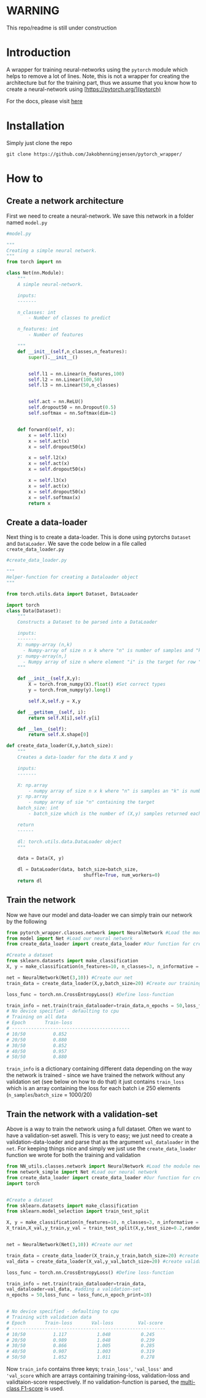 # WARNING
This repo/readme is still under construction

# Introduction
A wrapper for training neural-networks using the `pytorch` module which helps to remove a lot of lines.
Note, this is not a wrapper for creating the architecture but for the training part, thus we assume that you know how to create a neural-network using [https://pytorch.org/](pytorch)

For the docs, please visit [here](https://github.com/Jakobhenningjensen/pytorch_wrapper/wiki)


# Installation

Simply just clone the repo

`git clone https://github.com/Jakobhenningjensen/pytorch_wrapper/`

# How to

## Create a network architecture
First we need to create a neural-network. We save this network in a folder named `model.py`

```python
#model.py

"""
Creating a simple neural network.
"""
from torch import nn

class Net(nn.Module):
    """
    A simple neural-network.

    inputs:
    -------

    n_classes: int
        - Number of classes to predict

    n_features: int
        - Number of features

    """
    def __init__(self,n_classes,n_features):
        super().__init__()


        self.l1 = nn.Linear(n_features,100)
        self.l2 = nn.Linear(100,50)
        self.l3 = nn.Linear(50,n_classes)


        self.act = nn.ReLU()
        self.dropout50 = nn.Dropout(0.5)
        self.softmax = nn.Softmax(dim=1)


    def forward(self, x):
        x = self.l1(x)
        x = self.act(x)
        x = self.dropout50(x)

        x = self.l2(x)
        x = self.act(x)
        x = self.dropout50(x)

        x = self.l3(x)
        x = self.act(x)
        x = self.dropout50(x)
        x = self.softmax(x)
        return x

```

## Create a data-loader

Next thing is to create a data-loader. This is done using pytorchs `Dataset` and `DataLoader`. We save the code below in a file called `create_data_loader.py`

```python
#create_data_loader.py

"""
Helper-function for creating a Dataloader object
"""

from torch.utils.data import Dataset, DataLoader

import torch
class Data(Dataset):
    """
    Constructs a Dataset to be parsed into a DataLoader

    inputs:
    -------
    X: numpy-array (n,k)
      - Numpy-array of size n x k where "n" is number of samples and "k" is number of features
    y: numpy-array(n,)
      - Numpy array of size n where element "i" is the target for row "i" in X
    """

    def __init__(self,X,y):
        X = torch.from_numpy(X).float() #Set correct types
        y = torch.from_numpy(y).long()

        self.X,self.y = X,y

    def __getitem__(self, i):
        return self.X[i],self.y[i]

    def __len__(self):
        return self.X.shape[0]

def create_data_loader(X,y,batch_size):
    """
    Creates a data-loader for the data X and y

    inputs:
    -------

    X: np.array
        - numpy array of size n x k where "n" is samples an "k" is number of features
    y: np.array
        - numpy array of sie "n" containing the target
    batch_size: int
        - batch_size which is the number of (X,y) samples returned each time we iterate over a DataLoader object

    return
    ------

    dl: torch.utils.data.DataLoader object
    """

    data = Data(X, y)

    dl = DataLoader(data, batch_size=batch_size,
                            shuffle=True, num_workers=0)
    return dl
```

## Train the network

Now we have our model and data-loader we can simply train our network by the following

```python
from pytorch_wrapper.classes.network import NeuralNetwork #Load the module needed
from model import Net #Load our neural network
from create_data_loader import create_data_loader #Our function for creating a `DataLoader` object

#Create a dataset
from sklearn.datasets import make_classification
X, y = make_classification(n_features=10, n_classes=3, n_informative = 10,n_redundant=0,random_state=42)

net = NeuralNetwork(Net(3,10)) #Create our net
train_data = create_data_loader(X,y,batch_size=20) #Create our training data

loss_func = torch.nn.CrossEntropyLoss() #Define loss-function

train_info = net.train(train_dataloader=train_data,n_epochs = 50,loss_func = loss_func, n_epoch_print=10) #Train the network for 50 eochs and print values each 10th epoch
# No device specified - defaulting to cpu
# Training on all data
# Epoch       Train-loss
# -------------------------------------------
# 10/50          0.852
# 20/50          0.880
# 30/50          0.852
# 40/50          0.957
# 50/50          0.880
```

`train_info` is a dictionary containing different data depending on the way the network is trained - since we have trained the network without any validation set (see below on how to do that) it just contains `train_loss` which is an array containing the loss for each batch i.e 250 elements (`n_samples`/`batch_size` = 1000/20)

## Train the network with a validation-set
Above is a way to train the network using a full dataset. Often we want to have a validation-set aswell.
This is very to easy; we just need to create a validation-data-loader and parse that as the argument `val_dataloader` in the `net`.
For keeping things nice and simply we just use the `create_data_loader` function we wrote for both the training and validation

```python
from NN_utils.classes.network import NeuralNetwork #Load the module needed
from network_simple import Net #Load our neural network
from create_data_loader import create_data_loader #Our function for creating a `DataLoader` object
import torch


#Create a dataset
from sklearn.datasets import make_classification
from sklearn.model_selection import train_test_split

X, y = make_classification(n_features=10, n_classes=3, n_informative = 10,n_redundant=0,random_state=42)
X_train,X_val,y_train,y_val = train_test_split(X,y,test_size=0.2,random_state=42) #split data in train/validation


net = NeuralNetwork(Net(3,10)) #Create our net

train_data = create_data_loader(X_train,y_train,batch_size=20) #create training data-loader
val_data = create_data_loader(X_val,y_val,batch_size=20) #create validation data-loader

loss_func = torch.nn.CrossEntropyLoss() #Define loss-function

train_info = net.train(train_dataloader=train_data,
val_dataloader=val_data, #adding a validation-set
n_epochs = 50,loss_func = loss_func,n_epoch_print=10)


# No device specified - defaulting to cpu
# Training with validation data
# Epoch       Train-loss       Val-loss         Val-score
# --------------------------------------------------------
# 10/50          1.117           1.048           0.245
# 20/50          0.989           1.048           0.239
# 30/50          0.866           1.005           0.285
# 40/50          0.907           1.003           0.319
# 50/50          1.052           1.011           0.278
```

Now `train_info` contains three keys; `train_loss'`, `'val_loss'` and `'val_score`  which are arrays containing training-loss, validation-loss and validtaion-score respectively. If no validation-function is parsed, the [multi-class F1-score](https://scikit-learn.org/stable/modules/generated/sklearn.metrics.f1_score.html) is used.
